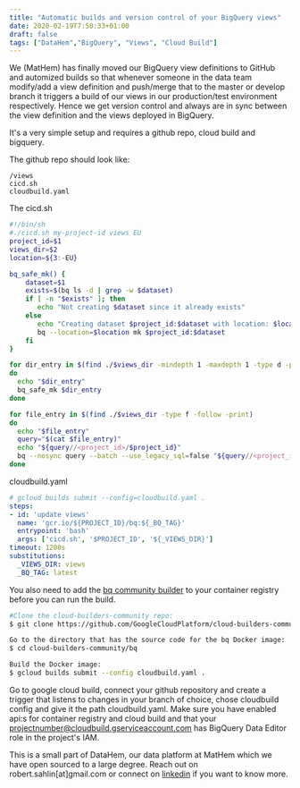 ```yaml
---
title: "Automatic builds and version control of your BigQuery views"
date: 2020-02-19T7:50:33+01:00
draft: false
tags: ["DataHem","BigQuery", "Views", "Cloud Build"]
---
```


We (MatHem) has finally moved our BigQuery view definitions to GitHub and automized builds so that whenever someone in the data team modify/add a view definition and push/merge that to the master or develop branch it triggers a build of our views in our production/test environment respectively. Hence we get version control and always are in sync between the view definition and the views deployed in BigQuery.

It's a very simple setup and requires a github repo, cloud build and bigquery.

The github repo should look like:
```
/views
cicd.sh
cloudbuild.yaml
```

The cicd.sh
```bash
#!/bin/sh
#./cicd.sh my-project-id views EU
project_id=$1
views_dir=$2
location=${3:-EU}  

bq_safe_mk() {
    dataset=$1
    exists=$(bq ls -d | grep -w $dataset)
    if [ -n "$exists" ]; then
       echo "Not creating $dataset since it already exists"
    else
       echo "Creating dataset $project_id:$dataset with location: $location"
       bq --location=$location mk $project_id:$dataset
    fi
}

for dir_entry in $(find ./$views_dir -mindepth 1 -maxdepth 1 -type d -printf '%f\n')
do
  echo "$dir_entry"
  bq_safe_mk $dir_entry
done

for file_entry in $(find ./$views_dir -type f -follow -print)
do
  echo "$file_entry"
  query="$(cat $file_entry)"
  echo "${query//<project_id>/$project_id}"
  bq --nosync query --batch --use_legacy_sql=false "${query//<project_id>/$project_id}"
done
```

cloudbuild.yaml
```yaml
# gcloud builds submit --config=cloudbuild.yaml .
steps:
- id: 'update views'
  name: 'gcr.io/${PROJECT_ID}/bq:${_BQ_TAG}'
  entrypoint: 'bash'
  args: ['cicd.sh', '$PROJECT_ID', '${_VIEWS_DIR}']
timeout: 1200s
substitutions:
  _VIEWS_DIR: views
  _BQ_TAG: latest
```

You also need to add the [bq community builder](https://github.com/GoogleCloudPlatform/cloud-builders-community/tree/master/bq) to your container registry before you can run the build.

```bash
#Clone the cloud-builders-community repo:
$ git clone https://github.com/GoogleCloudPlatform/cloud-builders-community

Go to the directory that has the source code for the bq Docker image:
$ cd cloud-builders-community/bq

Build the Docker image:
$ gcloud builds submit --config cloudbuild.yaml .
```

Go to google cloud build, connect your github repository and create a trigger that listens to changes in your branch of choice, chose cloudbuild config and give it the path cloudbuild.yaml. Make sure you have enabled api:s for container registry and cloud build and that your projectnumber@cloudbuild.gserviceaccount.com has BigQuery Data Editor role in the project's IAM.

This is a small part of DataHem, our data platform at MatHem which we have open sourced to a large degree. Reach out on robert.sahlin[at]gmail.com or connect on [linkedin](https://www.linkedin.com/in/robertsahlin/) if you want to know more.
